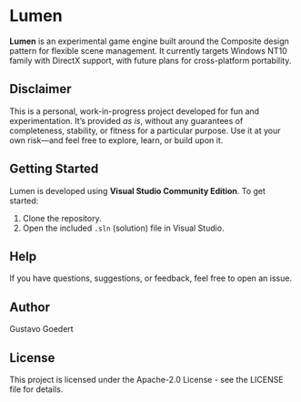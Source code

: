 # Lumen

**Lumen** is an experimental game engine built around the Composite design pattern for flexible scene management. It currently targets Windows NT10 family with DirectX support, with future plans for cross-platform portability.

## Disclaimer

This is a personal, work-in-progress project developed for fun and experimentation. It’s provided *as is*, without any guarantees of completeness, stability, or fitness for a particular purpose. Use it at your own risk—and feel free to explore, learn, or build upon it.

## Getting Started

Lumen is developed using **Visual Studio Community Edition**. To get started:

1. Clone the repository.
2. Open the included `.sln` (solution) file in Visual Studio.

## Help

If you have questions, suggestions, or feedback, feel free to open an issue.

## Author

Gustavo Goedert

## License

This project is licensed under the Apache-2.0 License - see the LICENSE file for details.
